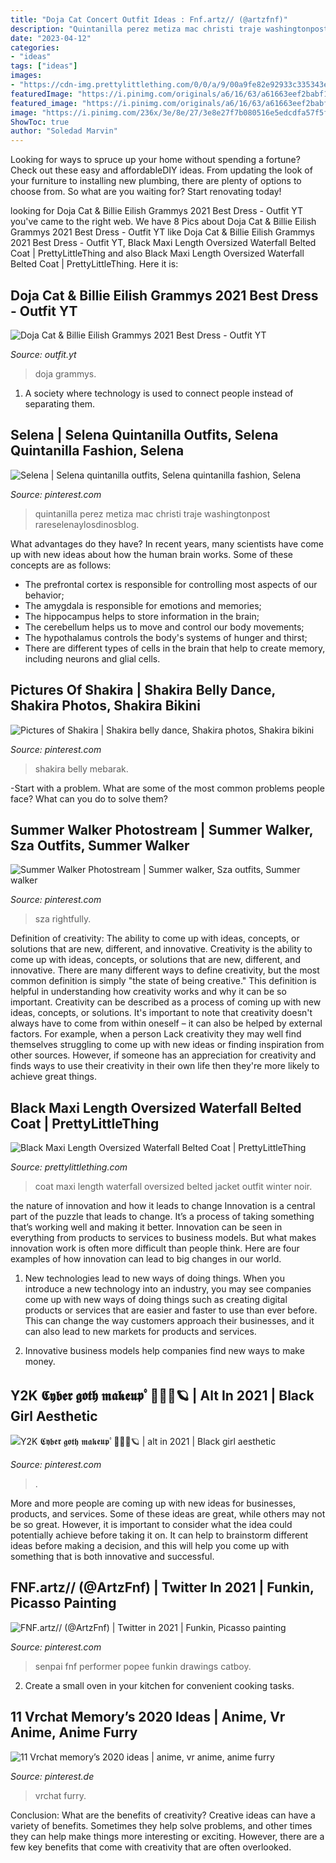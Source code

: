 ```yaml
---
title: "Doja Cat Concert Outfit Ideas : Fnf.artz// (@artzfnf)"
description: "Quintanilla perez metiza mac christi traje washingtonpost rareselenaylosdinosblog"
date: "2023-04-12"
categories:
- "ideas"
tags: ["ideas"]
images:
- "https://cdn-img.prettylittlething.com/0/0/a/9/00a9fe82e92933c335343ea4c5cba7546d3c5e94_clu4960_1.jpg"
featuredImage: "https://i.pinimg.com/originals/a6/16/63/a61663eef2babf1e876e18601a8d9631.jpg"
featured_image: "https://i.pinimg.com/originals/a6/16/63/a61663eef2babf1e876e18601a8d9631.jpg"
image: "https://i.pinimg.com/236x/3e/8e/27/3e8e27f7b080516e5edcdfa57f5ffce3.jpg?nii=t"
ShowToc: true
author: "Soledad Marvin"
---
```



Looking for ways to spruce up your home without spending a fortune? Check out these easy and affordableDIY ideas. From updating the look of your furniture to installing new plumbing, there are plenty of options to choose from. So what are you waiting for? Start renovating today!

	

		
looking for Doja Cat &amp; Billie Eilish Grammys 2021 Best Dress - Outfit YT you've came to the right web. We have 8 Pics about Doja Cat &amp; Billie Eilish Grammys 2021 Best Dress - Outfit YT like Doja Cat &amp; Billie Eilish Grammys 2021 Best Dress - Outfit YT, Black Maxi Length Oversized Waterfall Belted Coat | PrettyLittleThing and also Black Maxi Length Oversized Waterfall Belted Coat | PrettyLittleThing. Here it is:
		
    
## Doja Cat &amp; Billie Eilish Grammys 2021 Best Dress - Outfit YT

<img loading=lazy src="https://i.ytimg.com/vi/Ngrs-6B6DWw/maxresdefault.jpg" onerror="this.onerror=null;this.src='https://tse2.mm.bing.net/th?id=OIP.OCpq-5fYSVx5eBdqQ8XjxgHaEK&amp;pid=15.1';" alt="Doja Cat &amp; Billie Eilish Grammys 2021 Best Dress - Outfit YT">

_Source: outfit.yt_

>doja grammys. 

	

1. A society where technology is used to connect people instead of separating them.

    
## Selena | Selena Quintanilla Outfits, Selena Quintanilla Fashion, Selena

<img loading=lazy src="https://i.pinimg.com/736x/dc/44/61/dc44613a2d1700a5b74ab9e69b78b79d--selena-quintanilla-outfits-selena-selena.jpg" onerror="this.onerror=null;this.src='https://tse1.mm.bing.net/th?id=OIP.VDBtcG1xPmYd3bp3yXcw9gHaM6&amp;pid=15.1';" alt="Selena | Selena quintanilla outfits, Selena quintanilla fashion, Selena">

_Source: pinterest.com_

>quintanilla perez metiza mac christi traje washingtonpost rareselenaylosdinosblog. 

	

What advantages do they have?
In recent years, many scientists have come up with new ideas about how the human brain works. Some of these concepts are as follows: 
- The prefrontal cortex is responsible for controlling most aspects of our behavior; 
- The amygdala is responsible for emotions and memories; 
- The hippocampus helps to store information in the brain; 
- The cerebellum helps us to move and control our body movements; 
- The hypothalamus controls the body's systems of hunger and thirst; 
- There are different types of cells in the brain that help to create memory, including neurons and glial cells.

    
## Pictures Of Shakira | Shakira Belly Dance, Shakira Photos, Shakira Bikini

<img loading=lazy src="https://i.pinimg.com/originals/b3/fd/e8/b3fde8ccaea572502341965da22d9c24.jpg" onerror="this.onerror=null;this.src='https://tse1.mm.bing.net/th?id=OIP.ehyB4EM3jrWtMt-H4h8o6AHaK4&amp;pid=15.1';" alt="Pictures of Shakira | Shakira belly dance, Shakira photos, Shakira bikini">

_Source: pinterest.com_

>shakira belly mebarak. 

	

-Start with a problem. What are some of the most common problems people face? What can you do to solve them? 

    
## Summer Walker Photostream | Summer Walker, Sza Outfits, Summer Walker

<img loading=lazy src="https://i.pinimg.com/originals/a3/06/a1/a306a1737e105b9372c76129be600b4d.jpg" onerror="this.onerror=null;this.src='https://tse4.mm.bing.net/th?id=OIP.LtJwP5wux86rBvUE43ujzQAAAA&amp;pid=15.1';" alt="Summer Walker Photostream | Summer walker, Sza outfits, Summer walker">

_Source: pinterest.com_

>sza rightfully. 

	

Definition of creativity: The ability to come up with ideas, concepts, or solutions that are new, different, and innovative.
Creativity is the ability to come up with ideas, concepts, or solutions that are new, different, and innovative. There are many different ways to define creativity, but the most common definition is simply "the state of being creative." This definition is helpful in understanding how creativity works and why it can be so important.
Creativity can be described as a process of coming up with new ideas, concepts, or solutions. It's important to note that creativity doesn't always have to come from within oneself – it can also be helped by external factors. For example, when a person Lack creativity they may well find themselves struggling to come up with new ideas or finding inspiration from other sources. However, if someone has an appreciation for creativity and finds ways to use their creativity in their own life then they're more likely to achieve great things.

    
## Black Maxi Length Oversized Waterfall Belted Coat | PrettyLittleThing

<img loading=lazy src="https://cdn-img.prettylittlething.com/0/0/a/9/00a9fe82e92933c335343ea4c5cba7546d3c5e94_clu4960_1.jpg" onerror="this.onerror=null;this.src='https://tse3.mm.bing.net/th?id=OIP.3iIpe_QWx09l3Zy7fb5fQQHaLz&amp;pid=15.1';" alt="Black Maxi Length Oversized Waterfall Belted Coat | PrettyLittleThing">

_Source: prettylittlething.com_

>coat maxi length waterfall oversized belted jacket outfit winter noir. 

	

the nature of innovation and how it leads to change
Innovation is a central part of the puzzle that leads to change. It’s a process of taking something that’s working well and making it better. Innovation can be seen in everything from products to services to business models. But what makes innovation work is often more difficult than people think. Here are four examples of how innovation can lead to big changes in our world.
1) New technologies lead to new ways of doing things. When you introduce a new technology into an industry, you may see companies come up with new ways of doing things such as creating digital products or services that are easier and faster to use than ever before. This can change the way customers approach their businesses, and it can also lead to new markets for products and services.

2) Innovative business models help companies find new ways to make money.

    
## Y2K 𝕮𝖞𝖇𝖊𝖗 𝖌𝖔𝖙𝖍 𝖒𝖆𝖐𝖊𝖚𝖕ﾟ🧚🏾‍♀️🪐 | Alt In 2021 | Black Girl Aesthetic

<img loading=lazy src="https://i.pinimg.com/originals/a6/16/63/a61663eef2babf1e876e18601a8d9631.jpg" onerror="this.onerror=null;this.src='https://tse2.mm.bing.net/th?id=OIP.eCEdHllcdTTZub7g3t4SpgHaNK&amp;pid=15.1';" alt="Y2K 𝕮𝖞𝖇𝖊𝖗 𝖌𝖔𝖙𝖍 𝖒𝖆𝖐𝖊𝖚𝖕ﾟ🧚🏾‍♀️🪐 | alt in 2021 | Black girl aesthetic">

_Source: pinterest.com_

>. 

	

More and more people are coming up with new ideas for businesses, products, and services. Some of these ideas are great, while others may not be so great. However, it is important to consider what the idea could potentially achieve before taking it on. It can help to brainstorm different ideas before making a decision, and this will help you come up with something that is both innovative and successful.

    
## FNF.artz// (@ArtzFnf) | Twitter In 2021 | Funkin, Picasso Painting

<img loading=lazy src="https://i.pinimg.com/236x/3e/8e/27/3e8e27f7b080516e5edcdfa57f5ffce3.jpg?nii=t" onerror="this.onerror=null;this.src='https://tse3.mm.bing.net/th?id=OIP.mUXL-3OhkortiwbpaFFTFAAAAA&amp;pid=15.1';" alt="FNF.artz// (@ArtzFnf) | Twitter in 2021 | Funkin, Picasso painting">

_Source: pinterest.com_

>senpai fnf performer popee funkin drawings catboy. 

	

2. Create a small oven in your kitchen for convenient cooking tasks.

    
## 11 Vrchat Memory’s 2020 Ideas | Anime, Vr Anime, Anime Furry

<img loading=lazy src="https://i.pinimg.com/474x/bd/ec/22/bdec2230f3fce37d34202dbf5bf4ac8a.jpg" onerror="this.onerror=null;this.src='https://tse3.mm.bing.net/th?id=OIP.adNyd4K7lwf6nzYFWXWWXwAAAA&amp;pid=15.1';" alt="11 Vrchat memory’s 2020 ideas | anime, vr anime, anime furry">

_Source: pinterest.de_

>vrchat furry. 

	

Conclusion: What are the benefits of creativity?
Creative ideas can have a variety of benefits. Sometimes they help solve problems, and other times they can help make things more interesting or exciting. However, there are a few key benefits that come with creativity that are often overlooked.

